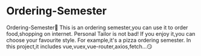 # Ordering-Semester
Ordering-Semester💖
This is an ordering semester,you can use it to order food,shopping on internet.
Personal Tailor is not bad! If you enjoy it,you can choose your favourite style.
For example,it's a pizza ordering semester.
In this project,it includes vue,vuex,vue-router,axios,fetch...😏

